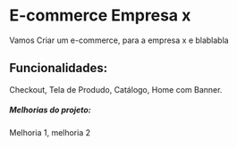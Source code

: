 # E-commerce Empresa x

Vamos Criar um e-commerce, para a empresa x e blablabla

## Funcionalidades:

Checkout, Tela de Produdo, Catálogo, Home com Banner.

##### Melhorias do projeto:

Melhoria 1, melhoria 2
